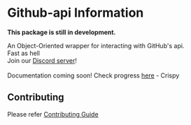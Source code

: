 # Github-api Information

**This package is still in development.**

An Object-Oriented wrapper for interacting with GitHub's api.<br />
Fast as hell <br />
Join our [Discord server](https://discord.gg/U8c8H3sRZW)! 
<br /> <br /> 
Documentation coming soon! Check progress [here](https://github.com/GmBodhi/github-api/issues/8) - Crispy 

## Contributing
Please refer [Contributing Guide](./CONTRIBUTING.md)
